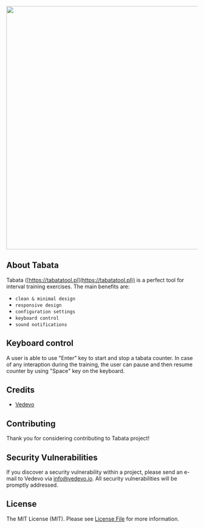 <p align="center"><img src="http://tabatatool.pl/images/tabata-card.jpg" width="640"></p>


## About Tabata

Tabata ([https://tabatatool.pl](https://tabatatool.pl)) is a perfect tool for interval training exercises. The main benefits are:

- `clean & minimal design`
- `responsive design`
- `configuration settings`
- `keyboard control`
- `sound notifications`

## Keyboard control

A user is able to use "Enter" key to start and stop a tabata counter. In case of any interaption during the training, the user can pause and then resume counter
by using "Space" key on the keyboard.

## Credits

- [Vedevo](https://vedevo.io)

## Contributing

Thank you for considering contributing to Tabata project!

## Security Vulnerabilities

If you discover a security vulnerability within a project, please send an e-mail to Vedevo via [info@vedevo.io](mailto:info@vedevo.io). All security vulnerabilities will be promptly addressed.

## License

The MIT License (MIT). Please see [License File](LICENSE) for more information.
